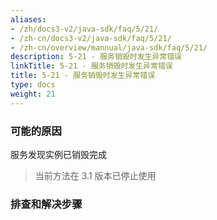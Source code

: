 ```yaml
---
aliases:
- /zh/docs3-v2/java-sdk/faq/5/21/
- /zh-cn/docs3-v2/java-sdk/faq/5/21/
- /zh-cn/overview/mannual/java-sdk/faq/5/21/
description: 5-21 - 服务销毁时发生异常错误
linkTitle: 5-21 - 服务销毁时发生异常错误
title: 5-21 - 服务销毁时发生异常错误
type: docs
weight: 21
---
```








### 可能的原因

服务发现实例已销毁完成

> 当前方法在 3.1 版本已停止使用

### 排查和解决步骤
